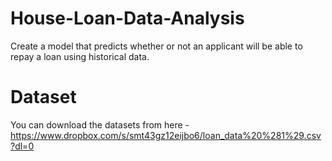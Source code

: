 # House-Loan-Data-Analysis
Create a model that predicts whether or not an applicant will be able to repay a loan using historical data.
# Dataset
You can download the datasets from here - https://www.dropbox.com/s/smt43gz12eijbo6/loan_data%20%281%29.csv?dl=0
